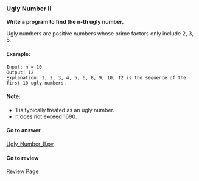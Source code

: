 ### Ugly Number II

**Write a program to find the n-th ugly number.**

Ugly numbers are positive numbers whose prime factors only include 2, 3, 5. 

#### Example:

```
Input: n = 10
Output: 12
Explanation: 1, 2, 3, 4, 5, 6, 8, 9, 10, 12 is the sequence of the first 10 ugly numbers.
```

#### Note:  

* 1 is typically treated as an ugly number.
* n does not exceed 1690.

####  Go to answer

[Ugly_Number_II.py](https://github.com/Kelv1nYu/LeetCode_Practices/blob/master/Code/Ugly_Number_II.py)

#### Go to review

[Review Page](https://github.com/Kelv1nYu/LeetCode_Practices/blob/master/Review/Ugly_Number_II.md)